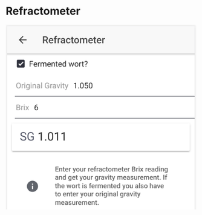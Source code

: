 # Refractometer

![Convert Brix to SG, or calculate fermented SG based on OG and Brix reading](../.gitbook/assets/image%20%2822%29.png)



